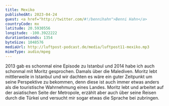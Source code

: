 ```yaml
---
title: Mexiko
publishedAt: 2023-04-24
guest: <a href="http://twitter.com/#!/bennihahn">Benni Hahn</a>
countryCode: mx
latitude: 20.5930556
longitude: -100.3922222
durationSeconds: 1354
byteSize: 1048576 
mediaUrl: http://luftpost-podcast.de/media/luftpost11-mexiko.mp3
mimeType: audio/mpeg
---
```


2013 gab es schonmal eine Episode zu Istanbul und 2014 habe ich auch schonmal mit Moritz gesprochen. Damals über die Malediven. Moritz lebt mittlerweile in Istanbul und wir dachten es wäre ein guter Zeitpunkt um seine Perspektive zu bekommen, denn diese ist auch immer etwas anders als die touristische Wahrnehmung eines Landes. Moritz lebt und arbeitet auf der asiatischen Seite der Metropole, erzählt aber auch über seine Reisen durch die Türkei und versucht mir sogar etwas die Sprache bei zubringen.
